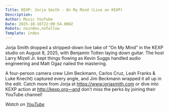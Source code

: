 ```yaml
---
Title: KEXP: Jorja Smith - On My Mind (Live on KEXP)
Description: 
Author: Music YouTube
Date: 2025-10-16T22:09:54.000Z
Robots: noindex,nofollow
Template: index
---
```

<p>Jorja Smith dropped a stripped-down live take of “On My Mind” in the KEXP studio on August 8, 2025, with Benjamin Totten laying down guitar. The host Larry Mizell Jr. kept things flowing as Kevin Suggs handled audio engineering and Matt Ogaz nailed the mastering.  </p>

<p>A four-person camera crew (Jim Beckmann, Carlos Cruz, Leah Franks &amp; Luke Knecht) captured every angle, and Jim Beckmann wrapped it all up in the edit. Catch more from Jorja at <a href="https://www.jorjasmith.com" rel="noopener noreferrer">https://www.jorjasmith.com</a> or dive into KEXP action at <a href="http://kexp.org%E2%80%94and" rel="noopener noreferrer">http://kexp.org—and</a> don’t miss the perks by joining their YouTube channel!</p>

<p><em>Watch on <a href="https://www.youtube.com/watch?v=-tpZuriJ1tU" rel="noopener noreferrer">YouTube</a></em></p>


